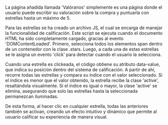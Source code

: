 La página añadida llamada 'Valóranos' simplemente es una página donde el usuario puede escribir su valoración sobre la compra y puntuarla con estrellas hasta un máximo de 5.

Para las estrellas se ha creado un archivo JS, el cual se encarga de manejar la funcionalidad de calificación. Este script se ejecuta cuando el documento HTML ha sido completamente cargado, gracias al evento 'DOMContentLoaded'. Primero, selecciona todos los elementos span dentro de un contenedor con la clase .stars. Luego, a cada una de estas estrellas se le asigna un evento 'click' para detectar cuando el usuario la selecciona.

Cuando una estrella es clickeada, el código obtiene su atributo data-value, que indica su posición dentro del sistema de calificación. A partir de ahí, recorre todas las estrellas y compara su índice con el valor seleccionado. Si el índice es menor que el valor obtenido, la estrella recibe la clase 'active', resaltándola visualmente. Si el índice es igual o mayor, la clase 'active' se elimina, asegurando que solo las estrellas hasta la seleccionada permanezcan iluminadas.

De esta forma, al hacer clic en cualquier estrella, todas las anteriores también se activan, creando un efecto intuitivo y dinámico que permite al usuario calificar su experiencia de manera visual.